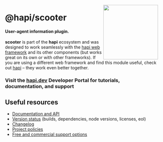 <a href="https://hapi.dev"><img src="https://raw.githubusercontent.com/hapijs/assets/master/images/family.png" width="180px" align="right" /></a>

# @hapi/scooter

#### User-agent information plugin.

**scooter** is part of the **hapi** ecosystem and was designed to work seamlessly with the [hapi web framework](https://hapi.dev) and its other components (but works great on its own or with other frameworks). If you are using a different web framework and find this module useful, check out [hapi](https://hapi.dev) – they work even better together.

### Visit the [hapi.dev](https://hapi.dev) Developer Portal for tutorials, documentation, and support

## Useful resources

- [Documentation and API](https://hapi.dev/family/scooter/)
- [Version status](https://hapi.dev/resources/status/#scooter) (builds, dependencies, node versions, licenses, eol)
- [Changelog](https://hapi.dev/family/scooter/changelog/)
- [Project policies](https://hapi.dev/policies/)
- [Free and commercial support options](https://hapi.dev/support/)
